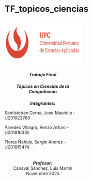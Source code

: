 # TF_topicos_ciencias
<div style="width: 100%; clear: both;">
<div style="float: center; width: 50%;">
<img src="/assets/upc_logo.png", align="center" style="height: 150px; width: 400px;>
</div>

<div style="float: right; width: 50%;">
<h5 style="margin: 0; padding-top: 22px; text-align:center;">Trabajo Final </h5>
<h5 style="margin: 0; padding-top: 22px; text-align:center;">Tópicos en Ciencias de la Computación </h5>
<div>
<h5 style="margin: 0; padding-top: 22px; text-align:center;">Integrantes: </h5>

<p>Santisteban Cerna, Jose Mauricio - U201922760</p>
<p>Paredes Villagra, Renzo Arturo - U20191b335</p>
<p>Flores Ñahuis, Sergio Andres - U201915474</p>
</div>


<h5 style="margin: 0; padding-top: 22px; text-align:center;">Profesor: </h5>
<p style="margin: 0; text-align:center;">Canaval Sánchez, Luis Martin</p>
<p style="margin: 0; text-align:center;">Noviembre 2023</p>
</div>
<div style="width:100%;">&nbsp;</div>
